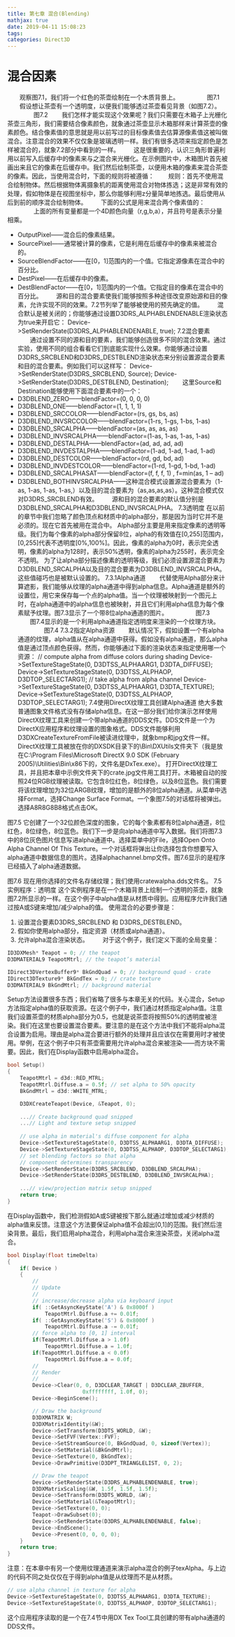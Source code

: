 ```yaml
---
title: 第七章 混合(Blending)
mathjax: true
date: 2019-04-11 15:08:23
tags:
categories: Direct3D
---
```

# 混合因素

　　观察图7.1，我们将一个红色的茶壶绘制在一个木质背景上。
　　
　　图7.1
　　假设想让茶壶有一个透明度，以便我们能够透过茶壶看见背景（如图7.2）。
　　
　　图7.2
　　我们怎样才能实现这个效果呢？我们只需要在木箱子上光栅化茶壶三角形，我们需要结合像素颜色，就象通过茶壶显示木箱那样来计算茶壶的像素颜色。结合像素值的意思就是用以前写过的目标像素值去估算源像素值这被叫做混合。注意混合的效果不仅仅象是玻璃透明一样。我们有很多选项来指定颜色是怎样被混合的，就象7.2部分中看到的一样。
　　这是很重要的，认识三角形普遍利用以前写入后缓存中的像素来与之混合来光栅化。在示例图片中，木箱图片首先被画出来且它的像素在后缓存中。我们然后绘制茶壶，以便用木箱的像素来混合茶壶的像素。因此，当使用混合时，下面的规则将被遵循：
　　规则：首先不使用混合绘制物体。然后根据物体离摄象机的距离使用混合对物体拣选；这是非常有效的处理，假如物体是在视图坐标中，那么你能够利用z分量简单地拣选。最后使用从后到前的顺序混合绘制物体。
　　下面的公式是用来混合两个像素值的：
　　
　　上面的所有变量都是一个4D颜色向量（r,g,b,a），并且符号是表示分量相乘。
* OutputPixel——混合后的像素结果。
* SourcePixel——通常被计算的像素，它是利用在后缓存中的像素来被混合的。
* SourceBlendFactor——在[0，1]范围内的一个值。它指定源像素在混合中的百分比。
* DestPixel——在后缓存中的像素。
* DestBlendFactor——在[0，1]范围内的一个值。它指定目的像素在混合中的百分比。
　　源和目的混合要素使我们能够按照多种途径改变原始源和目的像素，允许实现不同的效果。7.2节列举了能够被使用的预先确定的值。
　　混合默认是被关闭的；你能够通过设置D3DRS_ALPHABLENDENABLE渲染状态为true来开启它：
Device->SetRenderState(D3DRS_ALPHABLENDENABLE, true);
7.2混合要素
　　通过设置不同的源和目的要素，我们能够创造很多不同的混合效果。通过实验，使用不同的组合看看它们到底能实现什么效果。你能够通过设置D3DRS_SRCBLEND和D3DRS_DESTBLEND渲染状态来分别设置源混合要素和目的混合要素。例如我们可以这样写：
Device->SetRenderState(D3DRS_SRCBLEND, Source);
Device->SetRenderState(D3DRS_DESTBLEND, Destination);
　　这里Source和Destination能够使用下面混合要素中的一个：
* D3DBLEND_ZERO——blendFactor=(0, 0, 0, 0)
* D3DBLEND_ONE——blendFactor=(1, 1, 1, 1)
* D3DBLEND_SRCCOLOR——blendFactor=(rs, gs, bs, as)
* D3DBLEND_INVSRCCOLOR——blendFactor=(1-rs, 1-gs, 1-bs, 1-as)
* D3DBLEND_SRCALPHA——blendFactor=(as, as, as, as)
* D3DBLEND_INVSRCALPHA——blendFactor=(1-as, 1-as, 1-as, 1-as)
* D3DBLEND_DESTALPHA——blendFactor=(ad, ad, ad, ad)
* D3DBLEND_INVDESTALPHA——blendFactor=(1-ad, 1-ad, 1-ad, 1-ad)
* D3DBLEND_DESTCOLOR——blendFactor=(rd, gd, bd, ad)
* D3DBLEND_INVDESTCOLOR——blendFactor=(1-rd, 1-gd, 1-bd, 1-ad)
* D3DBLEND_SRCALPHASAT——blendFactor=(f, f, f, 1)  ,  f=min(as, 1 – ad)
* D3DBLEND_BOTHINVSRCALPHA——这种混合模式设置源混合要素为（1-as, 1-as, 1-as, 1-as,）以及目的混合要素为（as,as,as,as）。这种混合模式仅对D3DRS_SRCBLEND有效。
　　源和目的混合要素的默认值分别是D3DBLEND_SRCALPHA和D3DBLEND_INVSRCALPHA。
7.3透明度
    在以前的章节中我们忽略了颜色顶点和材质中的alpha部分，那是因为当时它并不是必须的。现在它首先被用在混合中。
    Alpha部分主要是用来指定像素的透明等级。我们为每个像素的alpha部分保留8位，alpha的有效值在[0,255]范围内，[0,255]代表不透明度[0%,100%]。因此，像素的alpha为0时，表示完全透明，像素的alpha为128时，表示50%透明，像素的alpha为255时，表示完全不透明。
    为了让alpha部分描述像素的透明等级，我们必须设置源混合要素为D3DBLEND_SRCALPHA以及目的混合要素为D3DBLEND_INVSRCALPHA。这些值碰巧也是被默认设置的。
7.3.1Alpha通道
　　代替使用Alpha部分来计算遮影，我们能够从纹理的alpha通道中得到alpha信息。Alpha通道是额外的设置位，用它来保存每一个点的alpha值。当一个纹理被映射到一个图元上时，在alpha通道中的alpha信息也被映射，并且它们利用alpha信息为每个像素赋予纹理。图7.3显示了一个带8位alpha通道的图片。
　　
　　图7.3
　　图7.4显示的是一个利用alpha通道指定透明度来渲染的一个纹理方块。
　　
　　图7.4
7.3.2指定Alpha资源
　　默认情况下，假如设置一个有alpha通道的纹理，alpha值从在alpha通道中获得。假如没有alpha通道，那么alpha值是通过顶点颜色获得。然而，你能够通过下面的渲染状态来指定使用哪一个资源：
// compute alpha from diffuse colors during shading
Device->SetTextureStageState(0, D3DTSS_ALPHAARG1, D3DTA_DIFFUSE);
Device->SetTextureStageState(0, D3DTSS_ALPHAOP, D3DTOP_SELECTARG1);
// take alpha from alpha channel
Device->SetTextureStageState(0, D3DTSS_ALPHAARG1, D3DTA_TEXTURE);
Device->SetTextureStageState(0, D3DTSS_ALPHAOP, D3DTOP_SELECTARG1);
7.4使用DirectX纹理工具创建Alpha通道
    绝大多数普通图象文件格式没有存储alpha信息。在这一部分我们给你演示怎样使用DirectX纹理工具来创建一个带alpha通道的DDS文件。DDS文件是一个为DirectX应用程序和纹理设置的图象格式。DDS文件能够利用D3DXCreateTextureFromFile被读进纹理中，就象bmp和jpg文件一样。DirectX纹理工具被放在你的DXSDK目录下的\Bin\DXUtils文件夹下（我是放在C:\Program Files\Microsoft DirectX 9.0 SDK (February 2005)\Utilities\Bin\x86下的，文件名是DxTex.exe）。
    打开DirectX纹理工具，并且把本章中示例文件夹下的crate.jpg文件用工具打开。木箱被自动的按照24位RGB纹理被读取。它包含8位红色，8位绿色，以及8位蓝色。我们需要将该纹理增加为32位ARGB纹理，增加的是额外的8位alpha通道。从菜单中选择Format，选择Change Surface Format。一个象图7.5的对话框将被弹出。选择A8R8G8B8格式点击OK。

图7.5
    它创建了一个32位颜色深度的图象，它的每个象素都有8位alpha通道，8位红色，8位绿色，8位蓝色。我们下一步是向alpha通道中写入数据。我们将图7.3中的8位灰色图片信息写进alpha通道中。选择菜单中的File，选择Open Onto Alpha Channel Of This Texture。一个对话框将弹出让你选择包含你想要写入alpha通道中数据信息的图片。选择alphachannel.bmp文件。图7.6显示的是程序已经插入了alpha通道数据。

图7.6
    现在用你选择的文件名存储纹理；我们使用cratewalpha.dds文件名。
7.5实例程序：透明度
    这个实例程序是在一个木箱背景上绘制一个透明的茶壶，就象图7.2所显示的一样。在这个例子中alpha值是从材质中得到。应用程序允许我们通过按A或S键来增加/减少alpha的值。
    使用混合的必要步骤是：
1. 设置混合要素D3DRS_SRCBLEND 和 D3DRS_DESTBLEND。
2. 假如你使用alpha部分，指定资源（材质或alpha通道）。
3. 允许alpha混合渲染状态。
　　对于这个例子，我们定义下面的全局变量：
```c++
ID3DXMesh* Teapot = 0; // the teapot
D3DMATERIAL9 TeapotMtrl; // the teapot’s material

IDirect3DVertexBuffer9* BkGndQuad = 0; // background quad - crate
IDirect3DTexture9* BkGndTex = 0; // crate texture
D3DMATERIAL9 BkGndMtrl; // background material
```
Setup方法设置很多东西；我们省略了很多与本章无关的代码。关心混合，Setup方法指定alpha值的获取资源。在这个例子中，我们通过材质指定alpha值。注意我们设置茶壶的材质alpha部分为0.5，也就是说茶壶将按照50%的透明度被渲染。我们在这里也要设置混合要素。要注意的是在这个方法中我们不能将alpha混合设置为启用。理由是alpha混合要进行额外的处理并且应该仅在需要用时才被使用。举例，在这个例子中只有茶壶需要用允许alpha混合来被渲染——而方块不需要。因此，我们在Display函数中启用alpha混合。
```c++
bool Setup()
{
    TeapotMtrl = d3d::RED_MTRL;
    TeapotMtrl.Diffuse.a = 0.5f; // set alpha to 50% opacity
    BkGndMtrl = d3d::WHITE_MTRL;

    D3DXCreateTeapot(Device, &Teapot, 0);
    
    ...// Create background quad snipped    
    ...// Light and texture setup snipped
    
    // use alpha in material's diffuse component for alpha
    Device->SetTextureStageState(0, D3DTSS_ALPHAARG1, D3DTA_DIFFUSE);
    Device->SetTextureStageState(0, D3DTSS_ALPHAOP, D3DTOP_SELECTARG1);
    // set blending factors so that alpha
    // component determines transparency
    Device->SetRenderState(D3DRS_SRCBLEND, D3DBLEND_SRCALPHA);
    Device->SetRenderState(D3DRS_DESTBLEND, D3DBLEND_INVSRCALPHA);
    
    ...// view/projection matrix setup snipped
    return true;
}
```
在Display函数中，我们检测假如A或S键被按下那么就通过增加或减少材质的alpha值来反馈。注意这个方法要保证alpha值不会超出[0,1]的范围。我们然后渲染背景。最后，我们启用alpha混合，利用alpha混合来渲染茶壶，关闭alpha混合。
```c++
bool Display(float timeDelta)
{
    if( Device )
    {
        //
        // Update
        //
        // increase/decrease alpha via keyboard input
        if( ::GetAsyncKeyState('A') & 0x8000f )
            TeapotMtrl.Diffuse.a += 0.01f;
        if( ::GetAsyncKeyState('S') & 0x8000f )
            TeapotMtrl.Diffuse.a -= 0.01f;
        // force alpha to [0, 1] interval
        if(TeapotMtrl.Diffuse.a > 1.0f)
            TeapotMtrl.Diffuse.a = 1.0f;
        if(TeapotMtrl.Diffuse.a < 0.0f)
            TeapotMtrl.Diffuse.a = 0.0f;
        //
        // Render
        //
        Device->Clear(0, 0, D3DCLEAR_TARGET | D3DCLEAR_ZBUFFER,
                        0xffffffff, 1.0f, 0);
        Device->BeginScene();

        // Draw the background
        D3DXMATRIX W;
        D3DXMatrixIdentity(&W);
        Device->SetTransform(D3DTS_WORLD, &W);
        Device->SetFVF(Vertex::FVF);
        Device->SetStreamSource(0, BkGndQuad, 0, sizeof(Vertex));
        Device->SetMaterial(&BkGndMtrl);
        Device->SetTexture(0, BkGndTex);
        Device->DrawPrimitive(D3DPT_TRIANGLELIST, 0, 2);

        // Draw the teapot
        Device->SetRenderState(D3DRS_ALPHABLENDENABLE, true);
        D3DXMatrixScaling(&W, 1.5f, 1.5f, 1.5f);
        Device->SetTransform(D3DTS_WORLD, &W);
        Device->SetMaterial(&TeapotMtrl);
        Device->SetTexture(0, 0);
        Teapot->DrawSubset(0);
        Device->SetRenderState(D3DRS_ALPHABLENDENABLE, false);
        Device->EndScene();
        Device->Present(0, 0, 0, 0);
    }
    return true;
}
```
注意：在本章中有另一个使用纹理通道来演示alpha混合的例子texAlpha。与上边的代码不同之处仅仅在于得到alpha值是从纹理而不是从材质。
```c
// use alpha channel in texture for alpha
Device->SetTextureStageState(0, D3DTSS_ALPHAARG1, D3DTA_TEXTURE);
Device->SetTextureStageState(0, D3DTSS_ALPHAOP, D3DTOP_SELECTARG1);
```
这个应用程序读取的是一个在7.4节中用DX Tex Tool工具创建的带有alpha通道的DDS文件。

